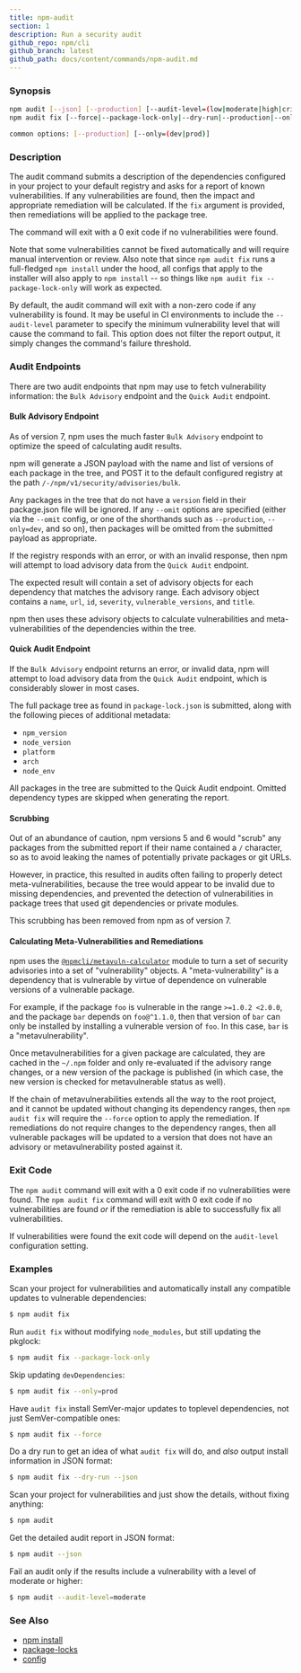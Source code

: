 ```yaml
---
title: npm-audit
section: 1
description: Run a security audit
github_repo: npm/cli
github_branch: latest
github_path: docs/content/commands/npm-audit.md
---
```


### Synopsis

```bash
npm audit [--json] [--production] [--audit-level=(low|moderate|high|critical)]
npm audit fix [--force|--package-lock-only|--dry-run|--production|--only=(dev|prod)]

common options: [--production] [--only=(dev|prod)]
```

### Description

The audit command submits a description of the dependencies configured in
your project to your default registry and asks for a report of known
vulnerabilities.  If any vulnerabilities are found, then the impact and
appropriate remediation will be calculated.  If the `fix` argument is
provided, then remediations will be applied to the package tree.

The command will exit with a 0 exit code if no vulnerabilities were found.

Note that some vulnerabilities cannot be fixed automatically and will
require manual intervention or review.  Also note that since `npm audit
fix` runs a full-fledged `npm install` under the hood, all configs that
apply to the installer will also apply to `npm install` -- so things like
`npm audit fix --package-lock-only` will work as expected.

By default, the audit command will exit with a non-zero code if any
vulnerability is found. It may be useful in CI environments to include the
`--audit-level` parameter to specify the minimum vulnerability level that
will cause the command to fail. This option does not filter the report
output, it simply changes the command's failure threshold.

### Audit Endpoints

There are two audit endpoints that npm may use to fetch vulnerability
information: the `Bulk Advisory` endpoint and the `Quick Audit` endpoint.

#### Bulk Advisory Endpoint

As of version 7, npm uses the much faster `Bulk Advisory` endpoint to
optimize the speed of calculating audit results.

npm will generate a JSON payload with the name and list of versions of each
package in the tree, and POST it to the default configured registry at
the path `/-/npm/v1/security/advisories/bulk`.

Any packages in the tree that do not have a `version` field in their
package.json file will be ignored.  If any `--omit` options are specified
(either via the `--omit` config, or one of the shorthands such as
`--production`, `--only=dev`, and so on), then packages will be omitted
from the submitted payload as appropriate.

If the registry responds with an error, or with an invalid response, then
npm will attempt to load advisory data from the `Quick Audit` endpoint.

The expected result will contain a set of advisory objects for each
dependency that matches the advisory range.  Each advisory object contains
a `name`, `url`, `id`, `severity`, `vulnerable_versions`, and `title`.

npm then uses these advisory objects to calculate vulnerabilities and
meta-vulnerabilities of the dependencies within the tree.

#### Quick Audit Endpoint

If the `Bulk Advisory` endpoint returns an error, or invalid data, npm will
attempt to load advisory data from the `Quick Audit` endpoint, which is
considerably slower in most cases.

The full package tree as found in `package-lock.json` is submitted, along
with the following pieces of additional metadata:

* `npm_version`
* `node_version`
* `platform`
* `arch`
* `node_env`

All packages in the tree are submitted to the Quick Audit endpoint.
Omitted dependency types are skipped when generating the report.

#### Scrubbing

Out of an abundance of caution, npm versions 5 and 6 would "scrub" any
packages from the submitted report if their name contained a `/` character,
so as to avoid leaking the names of potentially private packages or git
URLs.

However, in practice, this resulted in audits often failing to properly
detect meta-vulnerabilities, because the tree would appear to be invalid
due to missing dependencies, and prevented the detection of vulnerabilities
in package trees that used git dependencies or private modules.

This scrubbing has been removed from npm as of version 7.

#### Calculating Meta-Vulnerabilities and Remediations

npm uses the
[`@npmcli/metavuln-calculator`](http://npm.im/@npmcli/metavuln-calculator)
module to turn a set of security advisories into a set of "vulnerability"
objects.  A "meta-vulnerability" is a dependency that is vulnerable by
virtue of dependence on vulnerable versions of a vulnerable package.

For example, if the package `foo` is vulnerable in the range `>=1.0.2
<2.0.0`, and the package `bar` depends on `foo@^1.1.0`, then that version
of `bar` can only be installed by installing a vulnerable version of `foo`.
In this case, `bar` is a "metavulnerability".

Once metavulnerabilities for a given package are calculated, they are
cached in the `~/.npm` folder and only re-evaluated if the advisory range
changes, or a new version of the package is published (in which case, the
new version is checked for metavulnerable status as well).

If the chain of metavulnerabilities extends all the way to the root
project, and it cannot be updated without changing its dependency ranges,
then `npm audit fix` will require the `--force` option to apply the
remediation.  If remediations do not require changes to the dependency
ranges, then all vulnerable packages will be updated to a version that does
not have an advisory or metavulnerability posted against it.

### Exit Code

The `npm audit` command will exit with a 0 exit code if no vulnerabilities
were found.  The `npm audit fix` command will exit with 0 exit code if no
vulnerabilities are found _or_ if the remediation is able to successfully
fix all vulnerabilities.

If vulnerabilities were found the exit code will depend on the
`audit-level` configuration setting.

### Examples

Scan your project for vulnerabilities and automatically install any compatible
updates to vulnerable dependencies:

```bash
$ npm audit fix
```

Run `audit fix` without modifying `node_modules`, but still updating the
pkglock:

```bash
$ npm audit fix --package-lock-only
```

Skip updating `devDependencies`:

```bash
$ npm audit fix --only=prod
```

Have `audit fix` install SemVer-major updates to toplevel dependencies, not
just SemVer-compatible ones:

```bash
$ npm audit fix --force
```

Do a dry run to get an idea of what `audit fix` will do, and _also_ output
install information in JSON format:

```bash
$ npm audit fix --dry-run --json
```

Scan your project for vulnerabilities and just show the details, without
fixing anything:

```bash
$ npm audit
```

Get the detailed audit report in JSON format:

```bash
$ npm audit --json
```

Fail an audit only if the results include a vulnerability with a level of moderate or higher:

```bash
$ npm audit --audit-level=moderate
```

### See Also

* [npm install](/cli/v7/commands/npm-install)
* [package-locks](/cli/v7/configuring-npm/package-locks)
* [config](/cli/v7/using-npm/config)
